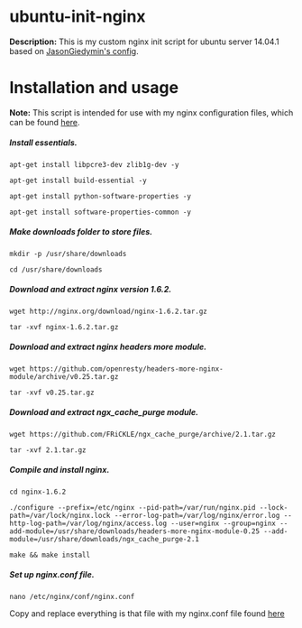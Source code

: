 ubuntu-init-nginx 
=================

**Description:** This is my custom nginx init script for ubuntu server 14.04.1 based on [JasonGiedymin's config](https://github.com/JasonGiedymin/nginx-init-ubuntu).

Installation and usage 
=================
**Note:** This script is intended for use with my nginx configuration files, which can be found [here](https://github.com/greenzwiz).

##### Install essentials.
```
apt-get install libpcre3-dev zlib1g-dev -y

apt-get install build-essential -y

apt-get install python-software-properties -y

apt-get install software-properties-common -y
```

##### Make downloads folder to store files. 
```
mkdir -p /usr/share/downloads

cd /usr/share/downloads
```

##### Download and extract nginx version 1.6.2.
```
wget http://nginx.org/download/nginx-1.6.2.tar.gz

tar -xvf nginx-1.6.2.tar.gz
```

##### Download and extract nginx headers more module.
```
wget https://github.com/openresty/headers-more-nginx-module/archive/v0.25.tar.gz

tar -xvf v0.25.tar.gz
```

##### Download and extract ngx_cache_purge module. 
```
wget https://github.com/FRiCKLE/ngx_cache_purge/archive/2.1.tar.gz

tar -xvf 2.1.tar.gz
```

##### Compile and install nginx.
```
cd nginx-1.6.2

./configure --prefix=/etc/nginx --pid-path=/var/run/nginx.pid --lock-path=/var/lock/nginx.lock --error-log-path=/var/log/nginx/error.log --http-log-path=/var/log/nginx/access.log --user=nginx --group=nginx --add-module=/usr/share/downloads/headers-more-nginx-module-0.25 --add-module=/usr/share/downloads/ngx_cache_purge-2.1

make && make install
```

##### Set up nginx.conf file. 
```
nano /etc/nginx/conf/nginx.conf 
```
Copy and replace everything is that file with my nginx.conf file found [here](https://github.com/greenzwiz)


